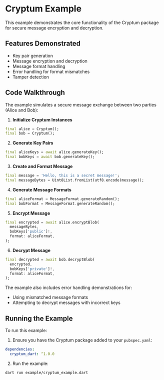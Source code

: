 # Cryptum Example

This example demonstrates the core functionality of the Cryptum package for secure message encryption and decryption.

## Features Demonstrated

- Key pair generation
- Message encryption and decryption
- Message format handling
- Error handling for format mismatches
- Tamper detection

## Code Walkthrough

The example simulates a secure message exchange between two parties (Alice and Bob):

1. **Initialize Cryptum Instances**
```dart
final alice = Cryptum();
final bob = Cryptum();
```

2. **Generate Key Pairs**
```dart
final aliceKeys = await alice.generateKey();
final bobKeys = await bob.generateKey();
```

3. **Create and Format Message**
```dart
final message = 'Hello, this is a secret message!';
final messageBytes = Uint8List.fromList(utf8.encode(message));
```

4. **Generate Message Formats**
```dart
final aliceFormat = MessageFormat.generateRandom();
final bobFormat = MessageFormat.generateRandom();
```

5. **Encrypt Message**
```dart
final encrypted = await alice.encryptBlob(
  messageBytes,
  bobKeys['public']!,
  format: aliceFormat,
);
```

6. **Decrypt Message**
```dart
final decrypted = await bob.decryptBlob(
  encrypted,
  bobKeys['private']!,
  format: aliceFormat,
);
```

The example also includes error handling demonstrations for:
- Using mismatched message formats
- Attempting to decrypt messages with incorrect keys

## Running the Example

To run this example:

1. Ensure you have the Cryptum package added to your `pubspec.yaml`:
```yaml
dependencies:
  cryptum_dart: ^1.0.0
```

2. Run the example:
```bash
dart run example/cryptum_example.dart
